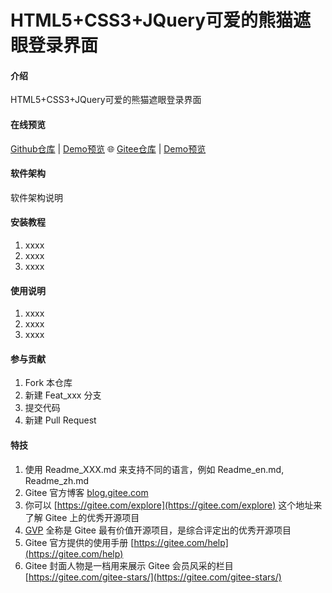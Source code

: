 # HTML5+CSS3+JQuery可爱的熊猫遮眼登录界面

#### 介绍
HTML5+CSS3+JQuery可爱的熊猫遮眼登录界面

#### 在线预览

[Github仓库](https://github.com/sunyctf/login-demos) | [Demo预览](https://sunyctf.github.io/login-demos/css+jquery可爱熊猫遮眼登录页-0/index.html) 🌐 [Gitee仓库](https://gitee.com/sunyctf/login-demos) | [Demo预览](https://sunyctf.gitee.io/login-demos/css+jquery可爱熊猫遮眼登录页-0/index.html)

#### 软件架构
软件架构说明


#### 安装教程

1.  xxxx
2.  xxxx
3.  xxxx

#### 使用说明

1.  xxxx
2.  xxxx
3.  xxxx

#### 参与贡献

1.  Fork 本仓库
2.  新建 Feat_xxx 分支
3.  提交代码
4.  新建 Pull Request


#### 特技

1.  使用 Readme\_XXX.md 来支持不同的语言，例如 Readme\_en.md, Readme\_zh.md
2.  Gitee 官方博客 [blog.gitee.com](https://blog.gitee.com)
3.  你可以 [https://gitee.com/explore](https://gitee.com/explore) 这个地址来了解 Gitee 上的优秀开源项目
4.  [GVP](https://gitee.com/gvp) 全称是 Gitee 最有价值开源项目，是综合评定出的优秀开源项目
5.  Gitee 官方提供的使用手册 [https://gitee.com/help](https://gitee.com/help)
6.  Gitee 封面人物是一档用来展示 Gitee 会员风采的栏目 [https://gitee.com/gitee-stars/](https://gitee.com/gitee-stars/)
